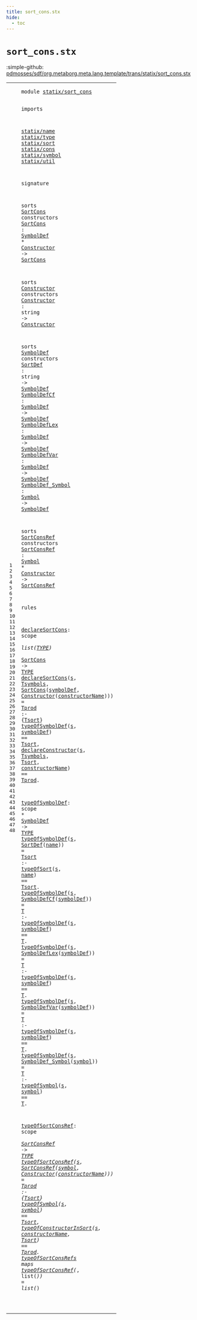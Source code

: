 ```yaml
---
title: sort_cons.stx
hide:
  - toc
---
```


# `sort_cons.stx`

:simple-github: [pdmosses/sdf/org.metaborg.meta.lang.template/trans/statix/sort_cons.stx]

[pdmosses/sdf/org.metaborg.meta.lang.template/trans/statix/sort_cons.stx]: https://github.com/pdmosses/sdf/blob/master/org.metaborg.meta.lang.template/trans/statix/sort_cons.stx "The source file on GitHub"

<div class="stx"><table class="highlighttable"><tbody><tr><td class="linenos"><div class="linenodiv"><pre><span></span>1
2
3
4
5
6
7
8
9
10
11
12
13
14
15
16
17
18
19
20
21
22
23
24
25
26
27
28
29
30
31
32
33
34
35
36
37
38
39
40
41
42
43
44
45
46
47
48
</pre></div></td>
<td class="code"><pre><code><span class="keyword">module</span> <a href="../main.stx/#statix/sort_cons_302_318" id="statix/sort_cons_7_23" title="Referenced at ../main.stx line 17; ../production.stx line 7; ../section/priority.stx line 7; ../section/syntax.stx line 9; ../section/template.stx line 8"><span class="token sort_Id">statix/sort_cons</span></a>

<span class="keyword">imports</span>

  <a href="../name.stx/#statix/name_7_18" id="statix/name_36_47" title="Defined at ../name.stx line 1"><span class="token sort_Id">statix/name</span></a>
  <a href="../type.stx/#statix/type_7_18" id="statix/type_50_61" title="Defined at ../type.stx line 1"><span class="token sort_Id">statix/type</span></a>
  <a href="../sort.stx/#statix/sort_7_18" id="statix/sort_64_75" title="Defined at ../sort.stx line 1"><span class="token sort_Id">statix/sort</span></a>
  <a href="../cons.stx/#statix/cons_7_18" id="statix/cons_78_89" title="Defined at ../cons.stx line 1"><span class="token sort_Id">statix/cons</span></a>
  <a href="../symbol.stx/#statix/symbol_7_20" id="statix/symbol_92_105" title="Defined at ../symbol.stx line 1"><span class="token sort_Id">statix/symbol</span></a>
  <a href="../util.stx/#statix/util_7_18" id="statix/util_108_119" title="Defined at ../util.stx line 1"><span class="token sort_Id">statix/util</span></a>

<span class="keyword">signature</span>

  <span class="keyword">sorts</span> <span class="cons_SortDecl"><a href="#SortCons_204_212" id="SortCons_140_148" title="Referenced at line 15, 32; ../section/syntax.stx line 37; ../section/template.stx line 20"><span class="token sort_Id">SortCons</span></a></span> <span class="keyword">constructors</span>
    <span class="cons_OpDecl"><a href="#SortCons_733_741" id="SortCons_166_174" title="Referenced at line 33"><span class="token sort_Id">SortCons</span></a> <span class="operator">:</span> <span class="cons_SimpleSort"><a href="#SymbolDef_296_305" id="SymbolDef_177_186" title="Defined at line 20"><span class="token sort_Id">SymbolDef</span></a></span> <span class="operator">*</span> <span class="cons_SimpleSort"><a href="#Constructor_222_233" id="Constructor_189_200" title="Defined at line 17"><span class="token sort_Id">Constructor</span></a></span> <span class="operator">-&gt;</span> <span class="cons_SimpleSort"><a href="#SortCons_140_148" id="SortCons_204_212" title="Defined at line 14"><span class="token sort_Id">SortCons</span></a></span></span>

  <span class="keyword">sorts</span> <span class="cons_SortDecl"><a href="#Constructor_189_200" id="Constructor_222_233" title="Referenced at line 15, 18, 28"><span class="token sort_Id">Constructor</span></a></span> <span class="keyword">constructors</span>
    <span class="cons_OpDecl"><a href="#Constructor_753_764" id="Constructor_251_262" title="Referenced at line 33, 45"><span class="token sort_Id">Constructor</span></a> <span class="operator">:</span> <span class="cons_StringSort">string</span> <span class="operator">-&gt;</span> <span class="cons_SimpleSort"><a href="#Constructor_222_233" id="Constructor_275_286" title="Defined at line 17"><span class="token sort_Id">Constructor</span></a></span></span>

  <span class="keyword">sorts</span> <span class="cons_SortDecl"><a href="#SymbolDef_177_186" id="SymbolDef_296_305" title="Referenced at line 15, 21, 22, 22, 23, 23, 24, 24, 25, 37; ../production.stx line 11; ../section/syntax.stx line 36; ../section/template.stx line 19, 99"><span class="token sort_Id">SymbolDef</span></a></span> <span class="keyword">constructors</span>
    <span class="cons_OpDecl"><a href="#SortDef_984_991" id="SortDef_323_330" title="Referenced at line 38"><span class="token sort_Id">SortDef</span></a>          <span class="operator">:</span> <span class="cons_StringSort">string</span>    <span class="operator">-&gt;</span> <span class="cons_SimpleSort"><a href="#SymbolDef_296_305" id="SymbolDef_355_364" title="Defined at line 20"><span class="token sort_Id">SymbolDef</span></a></span></span>
    <span class="cons_OpDecl"><a href="#SymbolDefCf_1082_1093" id="SymbolDefCf_369_380" title="Referenced at line 39"><span class="token sort_Id">SymbolDefCf</span></a>      <span class="operator">:</span> <span class="cons_SimpleSort"><a href="#SymbolDef_296_305" id="SymbolDef_388_397" title="Defined at line 20"><span class="token sort_Id">SymbolDef</span></a></span> <span class="operator">-&gt;</span> <span class="cons_SimpleSort"><a href="#SymbolDef_296_305" id="SymbolDef_401_410" title="Defined at line 20"><span class="token sort_Id">SymbolDef</span></a></span></span>
    <span class="cons_OpDecl"><a href="#SymbolDefLex_1176_1188" id="SymbolDefLex_415_427" title="Referenced at line 40"><span class="token sort_Id">SymbolDefLex</span></a>     <span class="operator">:</span> <span class="cons_SimpleSort"><a href="#SymbolDef_296_305" id="SymbolDef_434_443" title="Defined at line 20"><span class="token sort_Id">SymbolDef</span></a></span> <span class="operator">-&gt;</span> <span class="cons_SimpleSort"><a href="#SymbolDef_296_305" id="SymbolDef_447_456" title="Defined at line 20"><span class="token sort_Id">SymbolDef</span></a></span></span>
    <span class="cons_OpDecl"><a href="#SymbolDefVar_1270_1282" id="SymbolDefVar_461_473" title="Referenced at line 41"><span class="token sort_Id">SymbolDefVar</span></a>     <span class="operator">:</span> <span class="cons_SimpleSort"><a href="#SymbolDef_296_305" id="SymbolDef_480_489" title="Defined at line 20"><span class="token sort_Id">SymbolDef</span></a></span> <span class="operator">-&gt;</span> <span class="cons_SimpleSort"><a href="#SymbolDef_296_305" id="SymbolDef_493_502" title="Defined at line 20"><span class="token sort_Id">SymbolDef</span></a></span></span>
    <span class="cons_OpDecl"><a href="#SymbolDef_Symbol_1364_1380" id="SymbolDef_Symbol_507_523" title="Referenced at line 42"><span class="token sort_Id">SymbolDef_Symbol</span></a> <span class="operator">:</span> <span class="cons_SimpleSort"><a href="../symbol.stx/#Symbol_94_100" id="Symbol_526_532" title="Defined at ../symbol.stx line 11"><span class="token sort_Id">Symbol</span></a></span>    <span class="operator">-&gt;</span> <span class="cons_SimpleSort"><a href="#SymbolDef_296_305" id="SymbolDef_539_548" title="Defined at line 20"><span class="token sort_Id">SymbolDef</span></a></span></span>

  <span class="keyword">sorts</span> <span class="cons_SortDecl"><a href="#SortConsRef_625_636" id="SortConsRef_558_569" title="Referenced at line 28, 44; ../section/priority.stx line 26, 27, 28"><span class="token sort_Id">SortConsRef</span></a></span> <span class="keyword">constructors</span>
    <span class="cons_OpDecl"><a href="#SortConsRef_1510_1521" id="SortConsRef_587_598" title="Referenced at line 45"><span class="token sort_Id">SortConsRef</span></a> <span class="operator">:</span> <span class="cons_SimpleSort"><a href="../symbol.stx/#Symbol_94_100" id="Symbol_601_607" title="Defined at ../symbol.stx line 11"><span class="token sort_Id">Symbol</span></a></span> <span class="operator">*</span> <span class="cons_SimpleSort"><a href="#Constructor_222_233" id="Constructor_610_621" title="Defined at line 17"><span class="token sort_Id">Constructor</span></a></span> <span class="operator">-&gt;</span> <span class="cons_SimpleSort"><a href="#SortConsRef_558_569" id="SortConsRef_625_636" title="Defined at line 27"><span class="token sort_Id">SortConsRef</span></a></span></span>

<span class="keyword">rules</span>

  <a href="#declareSortCons_704_719" id="declareSortCons_647_662" title="Referenced at line 33; ../section/syntax.stx line 78; ../section/template.stx line 57"><span class="token sort_Id">declareSortCons</span></a><span class="operator">:</span> <span class="cons_ScopeSort">scope</span> <span class="operator">*</span> <span class="keyword">list</span><span class="operator">(</span><span class="cons_SimpleSort"><a href="../type.stx/#TYPE_39_43" id="TYPE_677_681" title="Defined at ../type.stx line 5"><span class="token sort_Id">TYPE</span></a></span><span class="operator">)</span> <span class="operator">*</span> <span class="cons_SimpleSort"><a href="#SortCons_140_148" id="SortCons_685_693" title="Defined at line 14"><span class="token sort_Id">SortCons</span></a></span> <span class="operator">-&gt;</span> <span class="cons_SimpleSort"><a href="../type.stx/#TYPE_39_43" id="TYPE_697_701" title="Defined at ../type.stx line 5"><span class="token sort_Id">TYPE</span></a></span>
  <a href="#declareSortCons_647_662" id="declareSortCons_704_719" title="Defined at line 32"><span class="token sort_Id">declareSortCons</span></a><span class="operator">(</span><span class="cons_Var"><a href="#s_823_824" id="s_720_721" title="Referenced at line 34, 35"><span class="token sort_Id">s</span></a></span><span class="operator">,</span> <span class="cons_Var"><a href="#Tsymbols_873_881" id="Tsymbols_723_731" title="Referenced at line 35"><span class="token sort_Id">Tsymbols</span></a></span><span class="operator">,</span> <span class="cons_Op"><a href="#SortCons_166_174" id="SortCons_733_741" title="Defined at line 15"><span class="token sort_Id">SortCons</span></a><span class="operator">(</span><span class="cons_Var"><a href="#symbolDef_826_835" id="symbolDef_742_751" title="Referenced at line 34"><span class="token sort_Id">symbolDef</span></a></span><span class="operator">,</span> <span class="cons_Op"><a href="#Constructor_251_262" id="Constructor_753_764" title="Defined at line 18"><span class="token sort_Id">Constructor</span></a><span class="operator">(</span><span class="cons_Var"><a href="#constructorName_890_905" id="constructorName_765_780" title="Referenced at line 35"><span class="token sort_Id">constructorName</span></a></span>)</span>)</span><span class="operator">)</span> <span class="operator">=</span> <span class="cons_Var"><a href="#Tprod_910_915" id="Tprod_786_791" title="Referenced at line 35"><span class="token sort_Id">Tprod</span></a></span> <span class="operator">:-</span> <span class="operator">{</span><span class="cons_Var"><a href="#Tsort_840_845" id="Tsort_796_801" title="Referenced at line 34, 35"><span class="token sort_Id">Tsort</span></a></span><span class="operator">}</span>
    <a href="#typeOfSymbolDef_920_935" id="typeOfSymbolDef_807_822" title="Defined at line 37"><span class="token sort_Id">typeOfSymbolDef</span></a><span class="operator">(</span><span class="cons_Var"><a href="#s_720_721" id="s_823_824" title="Defined at line 33"><span class="token sort_Id">s</span></a></span><span class="operator">,</span> <span class="cons_Var"><a href="#symbolDef_742_751" id="symbolDef_826_835" title="Defined at line 33"><span class="token sort_Id">symbolDef</span></a></span><span class="operator">)</span> <span class="operator">==</span> <span class="cons_Var"><a href="#Tsort_796_801" id="Tsort_840_845" title="Defined at line 33"><span class="token sort_Id">Tsort</span></a></span><span class="operator">,</span>
    <a href="../cons.stx/#declareConstructor_117_135" id="declareConstructor_851_869" title="Defined at ../cons.stx line 11"><span class="token sort_Id">declareConstructor</span></a><span class="operator">(</span><span class="cons_Var"><a href="#s_720_721" id="s_870_871" title="Defined at line 33"><span class="token sort_Id">s</span></a></span><span class="operator">,</span> <span class="cons_Var"><a href="#Tsymbols_723_731" id="Tsymbols_873_881" title="Defined at line 33"><span class="token sort_Id">Tsymbols</span></a></span><span class="operator">,</span> <span class="cons_Var"><a href="#Tsort_796_801" id="Tsort_883_888" title="Defined at line 33"><span class="token sort_Id">Tsort</span></a></span><span class="operator">,</span> <span class="cons_Var"><a href="#constructorName_765_780" id="constructorName_890_905" title="Defined at line 33"><span class="token sort_Id">constructorName</span></a></span><span class="operator">)</span> <span class="operator">==</span> <span class="cons_Var"><a href="#Tprod_786_791" id="Tprod_910_915" title="Defined at line 33"><span class="token sort_Id">Tprod</span></a></span><span class="operator">.</span>

  <a href="#typeOfSymbolDef_807_822" id="typeOfSymbolDef_920_935" title="Referenced at line 34, 38, 39, 39, 40, 40, 41, 41, 42; ../section/syntax.stx line 71; ../section/template.stx line 50, 106"><span class="token sort_Id">typeOfSymbolDef</span></a><span class="operator">:</span> <span class="cons_ScopeSort">scope</span> <span class="operator">*</span> <span class="cons_SimpleSort"><a href="#SymbolDef_296_305" id="SymbolDef_945_954" title="Defined at line 20"><span class="token sort_Id">SymbolDef</span></a></span> <span class="operator">-&gt;</span> <span class="cons_SimpleSort"><a href="../type.stx/#TYPE_39_43" id="TYPE_958_962" title="Defined at ../type.stx line 5"><span class="token sort_Id">TYPE</span></a></span>
  <a href="#typeOfSymbolDef_920_935" id="typeOfSymbolDef_965_980" title="Defined at line 37"><span class="token sort_Id">typeOfSymbolDef</span></a><span class="operator">(</span><span class="cons_Var"><a href="#s_1032_1033" id="s_981_982" title="Referenced at line 38"><span class="token sort_Id">s</span></a></span><span class="operator">,</span> <span class="cons_Op"><a href="#SortDef_323_330" id="SortDef_984_991" title="Defined at line 21"><span class="token sort_Id">SortDef</span></a><span class="operator">(</span><span class="cons_Var"><a href="#name_1035_1039" id="name_992_996" title="Referenced at line 38"><span class="token sort_Id">name</span></a></span>)</span><span class="operator">)</span>            <span class="operator">=</span> <span class="cons_Var"><a href="#Tsort_1054_1059" id="Tsort_1012_1017" title="Referenced at line 38"><span class="token sort_Id">Tsort</span></a></span> <span class="operator">:-</span> <a href="../sort.stx/#typeOfSort_554_564" id="typeOfSort_1021_1031" title="Defined at ../sort.stx line 28"><span class="token sort_Id">typeOfSort</span></a><span class="operator">(</span><span class="cons_Var"><a href="#s_981_982" id="s_1032_1033" title="Defined at line 38"><span class="token sort_Id">s</span></a></span><span class="operator">,</span> <span class="cons_Var"><a href="#name_992_996" id="name_1035_1039" title="Defined at line 38"><span class="token sort_Id">name</span></a></span><span class="operator">)</span>           <span class="operator">==</span> <span class="cons_Var"><a href="#Tsort_1012_1017" id="Tsort_1054_1059" title="Defined at line 38"><span class="token sort_Id">Tsort</span></a></span><span class="operator">.</span>
  <a href="#typeOfSymbolDef_920_935" id="typeOfSymbolDef_1063_1078" title="Defined at line 37"><span class="token sort_Id">typeOfSymbolDef</span></a><span class="operator">(</span><span class="cons_Var"><a href="#s_1135_1136" id="s_1079_1080" title="Referenced at line 39"><span class="token sort_Id">s</span></a></span><span class="operator">,</span> <span class="cons_Op"><a href="#SymbolDefCf_369_380" id="SymbolDefCf_1082_1093" title="Defined at line 22"><span class="token sort_Id">SymbolDefCf</span></a><span class="operator">(</span><span class="cons_Var"><a href="#symbolDef_1138_1147" id="symbolDef_1094_1103" title="Referenced at line 39"><span class="token sort_Id">symbolDef</span></a></span>)</span><span class="operator">)</span>   <span class="operator">=</span> <span class="cons_Var"><a href="#T_1152_1153" id="T_1110_1111" title="Referenced at line 39"><span class="token sort_Id">T</span></a></span>     <span class="operator">:-</span> <a href="#typeOfSymbolDef_920_935" id="typeOfSymbolDef_1119_1134" title="Defined at line 37"><span class="token sort_Id">typeOfSymbolDef</span></a><span class="operator">(</span><span class="cons_Var"><a href="#s_1079_1080" id="s_1135_1136" title="Defined at line 39"><span class="token sort_Id">s</span></a></span><span class="operator">,</span> <span class="cons_Var"><a href="#symbolDef_1094_1103" id="symbolDef_1138_1147" title="Defined at line 39"><span class="token sort_Id">symbolDef</span></a></span><span class="operator">)</span> <span class="operator">==</span> <span class="cons_Var"><a href="#T_1110_1111" id="T_1152_1153" title="Defined at line 39"><span class="token sort_Id">T</span></a></span><span class="operator">.</span>
  <a href="#typeOfSymbolDef_920_935" id="typeOfSymbolDef_1157_1172" title="Defined at line 37"><span class="token sort_Id">typeOfSymbolDef</span></a><span class="operator">(</span><span class="cons_Var"><a href="#s_1229_1230" id="s_1173_1174" title="Referenced at line 40"><span class="token sort_Id">s</span></a></span><span class="operator">,</span> <span class="cons_Op"><a href="#SymbolDefLex_415_427" id="SymbolDefLex_1176_1188" title="Defined at line 23"><span class="token sort_Id">SymbolDefLex</span></a><span class="operator">(</span><span class="cons_Var"><a href="#symbolDef_1232_1241" id="symbolDef_1189_1198" title="Referenced at line 40"><span class="token sort_Id">symbolDef</span></a></span>)</span><span class="operator">)</span>  <span class="operator">=</span> <span class="cons_Var"><a href="#T_1246_1247" id="T_1204_1205" title="Referenced at line 40"><span class="token sort_Id">T</span></a></span>     <span class="operator">:-</span> <a href="#typeOfSymbolDef_920_935" id="typeOfSymbolDef_1213_1228" title="Defined at line 37"><span class="token sort_Id">typeOfSymbolDef</span></a><span class="operator">(</span><span class="cons_Var"><a href="#s_1173_1174" id="s_1229_1230" title="Defined at line 40"><span class="token sort_Id">s</span></a></span><span class="operator">,</span> <span class="cons_Var"><a href="#symbolDef_1189_1198" id="symbolDef_1232_1241" title="Defined at line 40"><span class="token sort_Id">symbolDef</span></a></span><span class="operator">)</span> <span class="operator">==</span> <span class="cons_Var"><a href="#T_1204_1205" id="T_1246_1247" title="Defined at line 40"><span class="token sort_Id">T</span></a></span><span class="operator">.</span>
  <a href="#typeOfSymbolDef_920_935" id="typeOfSymbolDef_1251_1266" title="Defined at line 37"><span class="token sort_Id">typeOfSymbolDef</span></a><span class="operator">(</span><span class="cons_Var"><a href="#s_1323_1324" id="s_1267_1268" title="Referenced at line 41"><span class="token sort_Id">s</span></a></span><span class="operator">,</span> <span class="cons_Op"><a href="#SymbolDefVar_461_473" id="SymbolDefVar_1270_1282" title="Defined at line 24"><span class="token sort_Id">SymbolDefVar</span></a><span class="operator">(</span><span class="cons_Var"><a href="#symbolDef_1326_1335" id="symbolDef_1283_1292" title="Referenced at line 41"><span class="token sort_Id">symbolDef</span></a></span>)</span><span class="operator">)</span>  <span class="operator">=</span> <span class="cons_Var"><a href="#T_1340_1341" id="T_1298_1299" title="Referenced at line 41"><span class="token sort_Id">T</span></a></span>     <span class="operator">:-</span> <a href="#typeOfSymbolDef_920_935" id="typeOfSymbolDef_1307_1322" title="Defined at line 37"><span class="token sort_Id">typeOfSymbolDef</span></a><span class="operator">(</span><span class="cons_Var"><a href="#s_1267_1268" id="s_1323_1324" title="Defined at line 41"><span class="token sort_Id">s</span></a></span><span class="operator">,</span> <span class="cons_Var"><a href="#symbolDef_1283_1292" id="symbolDef_1326_1335" title="Defined at line 41"><span class="token sort_Id">symbolDef</span></a></span><span class="operator">)</span> <span class="operator">==</span> <span class="cons_Var"><a href="#T_1298_1299" id="T_1340_1341" title="Defined at line 41"><span class="token sort_Id">T</span></a></span><span class="operator">.</span>
  <a href="#typeOfSymbolDef_920_935" id="typeOfSymbolDef_1345_1360" title="Defined at line 37"><span class="token sort_Id">typeOfSymbolDef</span></a><span class="operator">(</span><span class="cons_Var"><a href="#s_1414_1415" id="s_1361_1362" title="Referenced at line 42"><span class="token sort_Id">s</span></a></span><span class="operator">,</span> <span class="cons_Op"><a href="#SymbolDef_Symbol_507_523" id="SymbolDef_Symbol_1364_1380" title="Defined at line 25"><span class="token sort_Id">SymbolDef_Symbol</span></a><span class="operator">(</span><span class="cons_Var"><a href="#symbol_1417_1423" id="symbol_1381_1387" title="Referenced at line 42"><span class="token sort_Id">symbol</span></a></span>)</span><span class="operator">)</span> <span class="operator">=</span> <span class="cons_Var"><a href="#T_1434_1435" id="T_1392_1393" title="Referenced at line 42"><span class="token sort_Id">T</span></a></span>     <span class="operator">:-</span> <a href="../symbol.stx/#typeOfSymbol_961_973" id="typeOfSymbol_1401_1413" title="Defined at ../symbol.stx line 36"><span class="token sort_Id">typeOfSymbol</span></a><span class="operator">(</span><span class="cons_Var"><a href="#s_1361_1362" id="s_1414_1415" title="Defined at line 42"><span class="token sort_Id">s</span></a></span><span class="operator">,</span> <span class="cons_Var"><a href="#symbol_1381_1387" id="symbol_1417_1423" title="Defined at line 42"><span class="token sort_Id">symbol</span></a></span><span class="operator">)</span>       <span class="operator">==</span> <span class="cons_Var"><a href="#T_1392_1393" id="T_1434_1435" title="Defined at line 42"><span class="token sort_Id">T</span></a></span><span class="operator">.</span>

  <a href="#typeOfSortConsRef_1489_1506" id="typeOfSortConsRef_1440_1457" title="Referenced at line 45, 48; ../section/priority.stx line 56"><span class="token sort_Id">typeOfSortConsRef</span></a><span class="operator">:</span> <span class="cons_ScopeSort">scope</span> <span class="operator">*</span> <span class="cons_SimpleSort"><a href="#SortConsRef_558_569" id="SortConsRef_1467_1478" title="Defined at line 27"><span class="token sort_Id">SortConsRef</span></a></span> <span class="operator">-&gt;</span> <span class="cons_SimpleSort"><a href="../type.stx/#TYPE_39_43" id="TYPE_1482_1486" title="Defined at ../type.stx line 5"><span class="token sort_Id">TYPE</span></a></span>
  <a href="#typeOfSortConsRef_1440_1457" id="typeOfSortConsRef_1489_1506" title="Defined at line 44"><span class="token sort_Id">typeOfSortConsRef</span></a><span class="operator">(</span><span class="cons_Var"><a href="#s_1597_1598" id="s_1507_1508" title="Referenced at line 46, 47"><span class="token sort_Id">s</span></a></span><span class="operator">,</span> <span class="cons_Op"><a href="#SortConsRef_587_598" id="SortConsRef_1510_1521" title="Defined at line 28"><span class="token sort_Id">SortConsRef</span></a><span class="operator">(</span><span class="cons_Var"><a href="#symbol_1600_1606" id="symbol_1522_1528" title="Referenced at line 46"><span class="token sort_Id">symbol</span></a></span><span class="operator">,</span> <span class="cons_Op"><a href="#Constructor_251_262" id="Constructor_1530_1541" title="Defined at line 18"><span class="token sort_Id">Constructor</span></a><span class="operator">(</span><span class="cons_Var"><a href="#constructorName_1649_1664" id="constructorName_1542_1557" title="Referenced at line 47"><span class="token sort_Id">constructorName</span></a></span>)</span>)</span><span class="operator">)</span> <span class="operator">=</span> <span class="cons_Var"><a href="#Tprod_1676_1681" id="Tprod_1563_1568" title="Referenced at line 47"><span class="token sort_Id">Tprod</span></a></span> <span class="operator">:-</span> <span class="operator">{</span><span class="cons_Var"><a href="#Tsort_1611_1616" id="Tsort_1573_1578" title="Referenced at line 46, 47"><span class="token sort_Id">Tsort</span></a></span><span class="operator">}</span>
    <a href="../symbol.stx/#typeOfSymbol_961_973" id="typeOfSymbol_1584_1596" title="Defined at ../symbol.stx line 36"><span class="token sort_Id">typeOfSymbol</span></a><span class="operator">(</span><span class="cons_Var"><a href="#s_1507_1508" id="s_1597_1598" title="Defined at line 45"><span class="token sort_Id">s</span></a></span><span class="operator">,</span> <span class="cons_Var"><a href="#symbol_1522_1528" id="symbol_1600_1606" title="Defined at line 45"><span class="token sort_Id">symbol</span></a></span><span class="operator">)</span> <span class="operator">==</span> <span class="cons_Var"><a href="#Tsort_1573_1578" id="Tsort_1611_1616" title="Defined at line 45"><span class="token sort_Id">Tsort</span></a></span><span class="operator">,</span>
    <a href="../cons.stx/#typeOfConstructorInSort_1157_1180" id="typeOfConstructorInSort_1622_1645" title="Defined at ../cons.stx line 32"><span class="token sort_Id">typeOfConstructorInSort</span></a><span class="operator">(</span><span class="cons_Var"><a href="#s_1507_1508" id="s_1646_1647" title="Defined at line 45"><span class="token sort_Id">s</span></a></span><span class="operator">,</span> <span class="cons_Var"><a href="#constructorName_1542_1557" id="constructorName_1649_1664" title="Defined at line 45"><span class="token sort_Id">constructorName</span></a></span><span class="operator">,</span> <span class="cons_Var"><a href="#Tsort_1573_1578" id="Tsort_1666_1671" title="Defined at line 45"><span class="token sort_Id">Tsort</span></a></span><span class="operator">)</span> <span class="operator">==</span> <span class="cons_Var"><a href="#Tprod_1563_1568" id="Tprod_1676_1681" title="Defined at line 45"><span class="token sort_Id">Tprod</span></a></span><span class="operator">.</span>
  <a href="../section/priority.stx/#typeOfSortConsRefs_2356_2374" id="typeOfSortConsRefs_1685_1703" title="Referenced at ../section/priority.stx line 57, 58"><span class="token sort_Id">typeOfSortConsRefs</span></a> <span class="keyword">maps</span> <a href="#typeOfSortConsRef_1440_1457" id="typeOfSortConsRef_1709_1726" title="Defined at line 44"><span class="token sort_Id">typeOfSortConsRef</span></a><span class="operator">(*,</span> <span class="keyword">list</span><span class="operator">(*))</span> <span class="operator">=</span> <span class="keyword">list</span><span class="operator">(*)</span>

</code></pre></td></tr></tbody></table></div>